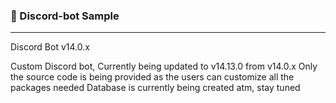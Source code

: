 ### 🔨 Discord-bot Sample
---
Discord Bot v14.0.x 

Custom Discord bot, Currently being updated to v14.13.0 from v14.0.x
Only the source code is being provided as the users can customize all the packages needed
Database is currently being created atm, stay tuned
